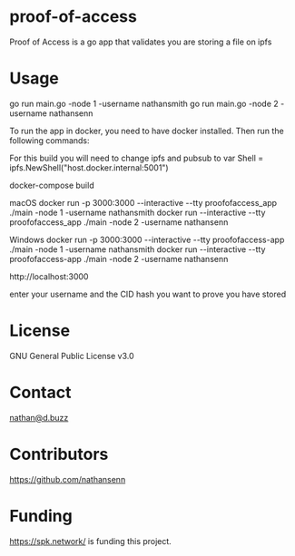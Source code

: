 # proof-of-access
Proof of Access is a go app that validates you are storing a file on ipfs

# Usage
go run main.go -node 1 -username nathansmith
go run main.go -node 2 -username nathansenn

To run the app in docker, you need to have docker installed. Then run the following commands:

For this build you will need to change ipfs and pubsub to
var Shell = ipfs.NewShell("host.docker.internal:5001")

docker-compose build

macOS
docker run -p 3000:3000 --interactive --tty proofofaccess_app ./main -node 1 -username nathansmith
docker run --interactive --tty proofofaccess_app ./main -node 2 -username nathansenn

Windows
docker run -p 3000:3000 --interactive --tty proofofaccess-app ./main -node 1 -username nathansmith
docker run --interactive --tty proofofaccess-app ./main -node 2 -username nathansenn

http://localhost:3000

enter your username and the CID hash you want to prove you have stored

# License
GNU General Public License v3.0

# Contact
nathan@d.buzz

# Contributors
https://github.com/nathansenn

# Funding
https://spk.network/ is funding this project.




